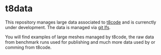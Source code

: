 # t8data

This repository manages large data associated to [t8code](https://github.com/holke/t8code) and is currenctly under development.
The data is managed via [git lfs](https://git-lfs.github.com/).

You will find examples of large meshes managed by t8code, the raw data from benchmark runs used for publishing and much more data used by or comming from t8code. 
